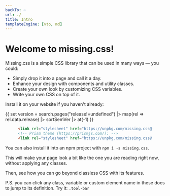 ```yaml
---
backTo: ~
url: ./
title: Intro
templateEngine: [vto, md]
---
```


# Welcome to missing.css!

Missing.css is a simple CSS library that can be used in many ways — you could:

 - Simply drop it into a page and call it a day.
 - Enhance your design with components and utility classes.
 - Create your own look by customizing CSS variables.
 - Write your own CSS on top of it.

Install it on your website if you haven't already:

{{ set version = search.pages("release!=undefined")
    |> map(rel => rel.data.release)
    |> sortSemVer
    |> at(-1) }}

<figure>

  ~~~ html
  <link rel="stylesheet" href="https://unpkg.com/missing.css@{{ version }}">
  <!-- Prism theme (https://prismjs.com/): -->
  <link rel="stylesheet" href="https://unpkg.com/missing.css@{{ version }}/dist/missing-prism.min.css" />
  ~~~

</figure>

You can also install it into an npm project with `npm i -s missing.css`.

This will make your page look a bit like the one you are reading right now,
without applying any classes.

Then, see how you can go beyond classless CSS with its features.

P.S. you can click any class, variable or custom element name in these docs to
jump to its definition. Try it: `.tool-bar`
